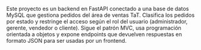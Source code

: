 Este proyecto es un backend en FastAPI conectado a una base de datos MySQL que gestiona pedidos del área de ventas TaT. Clasifica los pedidos por estado y 
restringe el acceso según el rol del usuario (administrador, gerente, vendedor o cliente). Sigue el patrón MVC, 
usa programación orientada a objetos y expone endpoints que devuelven respuestas en formato JSON para ser usadas por un frontend.
